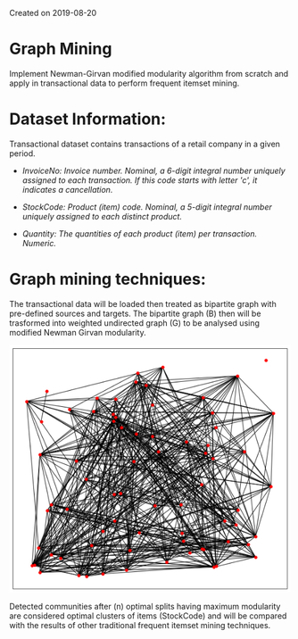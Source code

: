 Created on 2019-08-20

# Graph Mining
Implement Newman-Girvan modified modularity algorithm from scratch and apply in transactional data to perform frequent itemset mining.

# Dataset Information:
Transactional dataset contains transactions of a retail company in a given period.
<i> 
- InvoiceNo: Invoice number. Nominal, a 6-digit integral number uniquely assigned to each transaction. If this code starts with letter 'c', it indicates a cancellation.

- StockCode: Product (item) code. Nominal, a 5-digit integral number uniquely assigned to each distinct product.

- Quantity: The quantities of each product (item) per transaction. Numeric.
</i>

# Graph mining techniques:

The transactional data will be loaded then treated as bipartite graph with pre-defined sources and targets. 
The bipartite graph (B) then will be trasformed into weighted undirected graph (G) to be analysed using modified Newman Girvan
modularity. 
<p align="center">
  <img src="sources/graph.png">
</p>
Detected communities after (n) optimal splits having maximum modularity are considered optimal clusters of items (StockCode) and will be compared with the results of other traditional frequent itemset mining techniques. 
